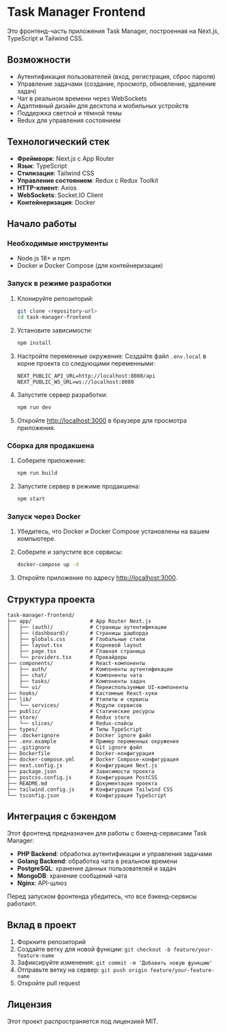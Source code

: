 # Task Manager Frontend

Это фронтенд-часть приложения Task Manager, построенная на Next.js, TypeScript и Tailwind CSS.

## Возможности

- Аутентификация пользователей (вход, регистрация, сброс пароля)
- Управление задачами (создание, просмотр, обновление, удаление задач)
- Чат в реальном времени через WebSockets
- Адаптивный дизайн для десктопа и мобильных устройств
- Поддержка светлой и тёмной темы
- Redux для управления состоянием

## Технологический стек

- **Фреймворк**: Next.js с App Router
- **Язык**: TypeScript
- **Стилизация**: Tailwind CSS
- **Управление состоянием**: Redux с Redux Toolkit
- **HTTP-клиент**: Axios
- **WebSockets**: Socket.IO Client
- **Контейнеризация**: Docker

## Начало работы

### Необходимые инструменты

- Node.js 18+ и npm
- Docker и Docker Compose (для контейнеризации)

### Запуск в режиме разработки

1. Клонируйте репозиторий:

   ```bash
   git clone <repository-url>
   cd task-manager-frontend
   ```

2. Установите зависимости:

   ```bash
   npm install
   ```

3. Настройте переменные окружения:
   Создайте файл `.env.local` в корне проекта со следующими переменными:

   ```
   NEXT_PUBLIC_API_URL=http://localhost:8080/api
   NEXT_PUBLIC_WS_URL=ws://localhost:8080
   ```

4. Запустите сервер разработки:

   ```bash
   npm run dev
   ```

5. Откройте [http://localhost:3000](http://localhost:3000) в браузере для просмотра приложения.

### Сборка для продакшена

1. Соберите приложение:

   ```bash
   npm run build
   ```

2. Запустите сервер в режиме продакшена:
   ```bash
   npm start
   ```

### Запуск через Docker

1. Убедитесь, что Docker и Docker Compose установлены на вашем компьютере.

2. Соберите и запустите все сервисы:

   ```bash
   docker-compose up -d
   ```

3. Откройте приложение по адресу [http://localhost:3000](http://localhost:3000).

## Структура проекта

```
task-manager-frontend/
├── app/                   # App Router Next.js
│   ├── (auth)/            # Страницы аутентификации
│   ├── (dashboard)/       # Страницы дашборда
│   ├── globals.css        # Глобальные стили
│   ├── layout.tsx         # Корневой layout
│   ├── page.tsx           # Главная страница
│   └── providers.tsx      # Провайдеры
├── components/            # React-компоненты
│   ├── auth/              # Компоненты аутентификации
│   ├── chat/              # Компоненты чата
│   ├── tasks/             # Компоненты задач
│   └── ui/                # Переиспользуемые UI-компоненты
├── hooks/                 # Кастомные React-хуки
├── lib/                   # Утилиты и сервисы
│   └── services/          # Модули сервисов
├── public/                # Статические ресурсы
├── store/                 # Redux store
│   └── slices/            # Redux-слайсы
├── types/                 # Типы TypeScript
├── .dockerignore          # Docker ignore файл
├── .env.example           # Пример переменных окружения
├── .gitignore             # Git ignore файл
├── Dockerfile             # Docker-конфигурация
├── docker-compose.yml     # Docker Compose-конфигурация
├── next.config.js         # Конфигурация Next.js
├── package.json           # Зависимости проекта
├── postcss.config.js      # Конфигурация PostCSS
├── README.md              # Документация проекта
├── tailwind.config.js     # Конфигурация Tailwind CSS
└── tsconfig.json          # Конфигурация TypeScript
```

## Интеграция с бэкендом

Этот фронтенд предназначен для работы с бэкенд-сервисами Task Manager:

- **PHP Backend**: обработка аутентификации и управления задачами
- **Golang Backend**: обработка чата в реальном времени
- **PostgreSQL**: хранение данных пользователей и задач
- **MongoDB**: хранение сообщений чата
- **Nginx**: API-шлюз

Перед запуском фронтенда убедитесь, что все бэкенд-сервисы работают.

## Вклад в проект

1. Форкните репозиторий
2. Создайте ветку для новой функции: `git checkout -b feature/your-feature-name`
3. Зафиксируйте изменения: `git commit -m 'Добавить новую функцию'`
4. Отправьте ветку на сервер: `git push origin feature/your-feature-name`
5. Откройте pull request

## Лицензия

Этот проект распространяется под лицензией MIT.
